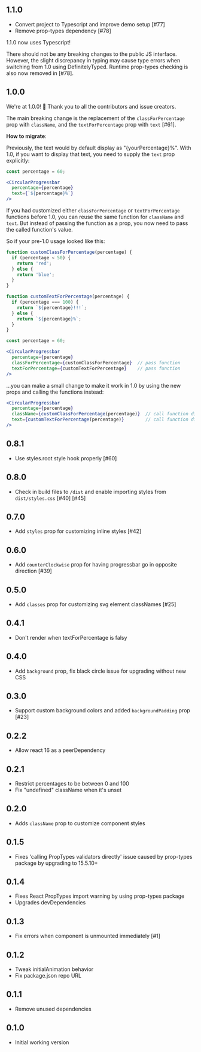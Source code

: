 ## 1.1.0

* Convert project to Typescript and improve demo setup [#77]
* Remove prop-types dependency [#78]

1.1.0 now uses Typescript!

There should not be any breaking changes to the public JS interface. However, the slight discrepancy in typing may cause type errors when switching from 1.0 using DefinitelyTyped. Runtime prop-types checking is also now removed in [#78].


## 1.0.0

We're at 1.0.0! 🎉  Thank you to all the contributors and issue creators.

The main breaking change is the replacement of the `classForPercentage` prop with `className`, and the `textForPercentage` prop with `text` [#61].

**How to migrate**:

Previously, the text would by default display as "{yourPercentage}%". With 1.0, if you want to display that text, you need to supply the `text` prop explicitly:

```jsx
const percentage = 60;

<CircularProgressbar
  percentage={percentage}
  text={`${percentage}%`}
/>
```

If you had customized either `classForPercentage` or `textForPercentage` functions before 1.0, you can reuse the same function for `className` and `text`. But instead of passing the function as a prop, you now need to pass the called function's value.

So if your pre-1.0 usage looked like this:

```jsx
function customClassForPercentage(percentage) {
  if (percentage < 50) {
    return 'red';
  } else {
    return 'blue';
  }
}

function customTextForPercentage(percentage) {
  if (percentage === 100) {
    return `${percentage}!!!`;
  } else {
    return `${percentage}%`;
  }
}

const percentage = 60;

<CircularProgressbar
  percentage={percentage}
  classForPercentage={customClassForPercentage}  // pass function
  textForPercentage={customTextForPercentage}    // pass function
/>
```

...you can make a small change to make it work in 1.0 by using the new props and calling the functions instead:

```jsx
<CircularProgressbar
  percentage={percentage}
  className={customClassForPercentage(percentage)}  // call function directly
  text={customTextForPercentage(percentage)}        // call function directly
/>
```

## 0.8.1

* Use styles.root style hook properly [#60]

## 0.8.0

* Check in build files to `/dist` and enable importing styles from `dist/styles.css` [#40] [#45]

## 0.7.0

* Add `styles` prop for customizing inline styles [#42]

## 0.6.0

* Add `counterClockwise` prop for having progressbar go in opposite direction [#39]

## 0.5.0

* Add `classes` prop for customizing svg element classNames [#25]

## 0.4.1

* Don't render <text> when textForPercentage is falsy

## 0.4.0

* Add `background` prop, fix black circle issue for upgrading without new CSS

## 0.3.0

* Support custom background colors and added `backgroundPadding` prop [#23]

## 0.2.2

* Allow react 16 as a peerDependency

## 0.2.1

* Restrict percentages to be between 0 and 100
* Fix "undefined" className when it's unset

## 0.2.0

* Adds `className` prop to customize component styles

## 0.1.5

* Fixes 'calling PropTypes validators directly' issue caused by prop-types package by upgrading to 15.5.10+

## 0.1.4

* Fixes React PropTypes import warning by using prop-types package
* Upgrades devDependencies

## 0.1.3

* Fix errors when component is unmounted immediately [#1]

## 0.1.2

* Tweak initialAnimation behavior
* Fix package.json repo URL

## 0.1.1

* Remove unused dependencies

## 0.1.0

* Initial working version
